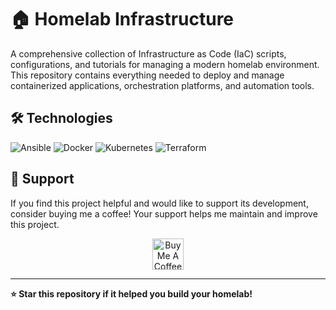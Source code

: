 # 🏠 Homelab Infrastructure

A comprehensive collection of Infrastructure as Code (IaC) scripts, configurations, and tutorials for managing a modern homelab environment. This repository contains everything needed to deploy and manage containerized applications, orchestration platforms, and automation tools.

## 🛠 Technologies

![Ansible](https://img.shields.io/badge/ansible-%231A1918.svg?style=for-the-badge&logo=ansible&logoColor=white)
![Docker](https://img.shields.io/badge/docker-%230db7ed.svg?style=for-the-badge&logo=docker&logoColor=white)
![Kubernetes](https://img.shields.io/badge/kubernetes-%23326ce5.svg?style=for-the-badge&logo=kubernetes&logoColor=white)
![Terraform](https://img.shields.io/badge/terraform-%235835CC.svg?style=for-the-badge&logo=terraform&logoColor=white)

## 🤝 Support

If you find this project helpful and would like to support its development, consider buying me a coffee! Your support helps me maintain and improve this project.

<div align="center">
  <a href="https://www.buymeacoffee.com/dcorneschi" target="_blank">
    <img src="https://cdn.buymeacoffee.com/buttons/v2/default-yellow.png" 
         alt="Buy Me A Coffee" 
         style="height: 50px !important; width: auto !important;">
  </a>
</div>

---

**⭐ Star this repository if it helped you build your homelab!**
